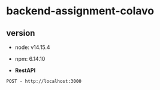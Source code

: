 # backend-assignment-colavo

## version

- node: v14.15.4
- npm: 6.14.10

- **RestAPI**

```
POST - http://localhost:3000
```
